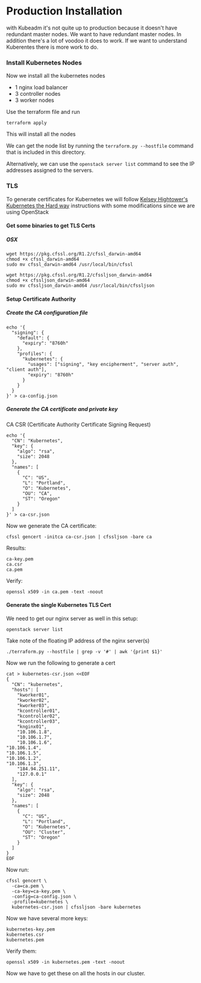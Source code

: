 # Production Installation

with Kubeadm it's not quite up to production because it doesn't have redundant master nodes.  We want to have redundant master nodes.  In addition there's a lot of voodoo it does to work.  If we want to understand Kuberentes there is more work to do.  

### Install Kubernetes Nodes

Now we install all the kubernetes nodes 

* 1 nginx load balancer
* 3 controller nodes
* 3 worker nodes

Use the terraform file and run 

```
terraform apply
```
This will install all the nodes

We can get the node list by running the ```terraform.py --hostfile``` command that is included in this directory. 

Alternatively, we can use the ```openstack server list``` command to see the IP addresses assigned to the servers.  

### TLS
To generate certificates for Kubernetes we will follow [Kelsey Hightower's Kubernetes the Hard way](https://github.com/kelseyhightower/kubernetes-the-hard-way/blob/master/docs/02-certificate-authority.md) instructions with some modifications since we are using OpenStack

#### Get some binaries to get TLS Certs

#####  OSX

```
wget https://pkg.cfssl.org/R1.2/cfssl_darwin-amd64
chmod +x cfssl_darwin-amd64
sudo mv cfssl_darwin-amd64 /usr/local/bin/cfssl
```

```
wget https://pkg.cfssl.org/R1.2/cfssljson_darwin-amd64
chmod +x cfssljson_darwin-amd64
sudo mv cfssljson_darwin-amd64 /usr/local/bin/cfssljson
```

#### Setup Certificate Authority

##### Create the CA configuration file

```
echo '{
  "signing": {
    "default": {
      "expiry": "8760h"
    },
    "profiles": {
      "kubernetes": {
        "usages": ["signing", "key encipherment", "server auth", "client auth"],
        "expiry": "8760h"
      }
    }
  }
}' > ca-config.json
```

##### Generate the CA certificate and private key
CA CSR (Certificate Authority Certificate Signing Request)
```
echo '{
  "CN": "Kubernetes",
  "key": {
    "algo": "rsa",
    "size": 2048
  },
  "names": [
    {
      "C": "US",
      "L": "Portland",
      "O": "Kubernetes",
      "OU": "CA",
      "ST": "Oregon"
    }
  ]
}' > ca-csr.json
```
Now we generate the CA certificate: 
```
cfssl gencert -initca ca-csr.json | cfssljson -bare ca
```
Results:
```
ca-key.pem
ca.csr
ca.pem
```
Verify:
```
openssl x509 -in ca.pem -text -noout
```

#### Generate the single Kubernetes TLS Cert

We need to get our nginx server as well in this setup:
```
openstack server list
```
Take note of the floating IP address of the nginx server(s)

```
./terraform.py --hostfile | grep -v '#' | awk '{print $1}' 
```

Now we run the following to generate a cert 

```
cat > kubernetes-csr.json <<EOF
{
  "CN": "kubernetes",
  "hosts": [
    "kworker01",
    "kworker02",
    "kworker03",
    "kcontroller01",
    "kcontroller02",
    "kcontroller03",
    "knginx01",
    "10.106.1.8",
	"10.106.1.7",
	"10.106.1.6",
"10.106.1.4",
"10.106.1.5",
"10.106.1.2",
"10.106.1.3",
    "184.94.251.11",
    "127.0.0.1"
  ],
  "key": {
    "algo": "rsa",
    "size": 2048
  },
  "names": [
    {
      "C": "US",
      "L": "Portland",
      "O": "Kubernetes",
      "OU": "Cluster",
      "ST": "Oregon"
    }
  ]
}
EOF
```

Now run: 
```
cfssl gencert \
  -ca=ca.pem \
  -ca-key=ca-key.pem \
  -config=ca-config.json \
  -profile=kubernetes \
  kubernetes-csr.json | cfssljson -bare kubernetes
```
Now we have several more keys: 
```
kubernetes-key.pem
kubernetes.csr
kubernetes.pem
```
Verify them: 
```
openssl x509 -in kubernetes.pem -text -noout
```
Now we have to get these on all the hosts in our cluster. 



